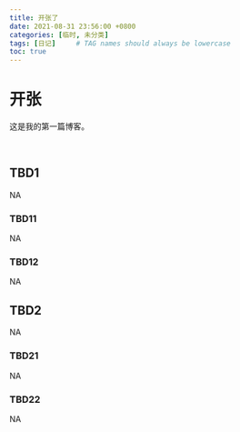 ```yaml
---
title: 开张了
date: 2021-08-31 23:56:00 +0800
categories: [临时, 未分类]
tags: [日记]     # TAG names should always be lowercase
toc: true
---
```



# 开张
这是我的第一篇博客。  

<br>



## TBD1
NA

### TBD11
NA

### TBD12
NA

## TBD2
NA

### TBD21
NA

### TBD22
NA

